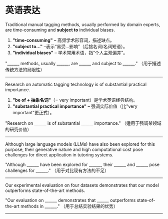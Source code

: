 # 英语表达

Traditional manual tagging methods, usually performed by domain experts, are time-consuming and **subject to** individual biases.

1. **"time-consuming"** – 高频学术形容词，描述缺点。
2. **"subject to..."** –表示“易受...影响”（后接名词/名词短语）。
3. **"individual biases"** – 学术常用术语，指“个人主观偏差”。

"______ methods, usually ______, are ______ and subject to ______."
 （用于描述传统方法的局限性）

---

Research on automatic tagging technology is of substantial practical importance.

1. **"be of + 抽象名词"**（= very important）是学术英语经典结构。
2. **"substantial practical importance"** – 强调实际价值（比"very important"更正式）。

"Research on ______ is of substantial ______ importance."
 （适用于强调某领域的研究价值）

---

Although large language models (LLMs) have also been explored for this purpose, their generative nature and high computational cost pose challenges for direct application in tutoring systems.

"Although ______ have been explored for ______, their ______ and ______ pose challenges for ______."
（用于对比现有方法的不足）

---

Our experimental evaluation on four datasets demonstrates that our model outperforms state-of-the-art methods.

"Our evaluation on ______ demonstrates that ______ outperforms state-of-the-art methods in ______."
（用于总结实验结果的优势）

---


